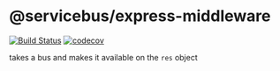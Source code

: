 # @servicebus/express-middleware
[![Build Status](https://travis-ci.org/servicebus/express-middleware.svg?branch=master)](https://travis-ci.org/servicebus/express-middleware)
[![codecov](https://codecov.io/gh/servicebus/express-middleware/branch/master/graph/badge.svg)](https://codecov.io/gh/servicebus/express-middleware)

takes a bus and makes it available on the `res` object
